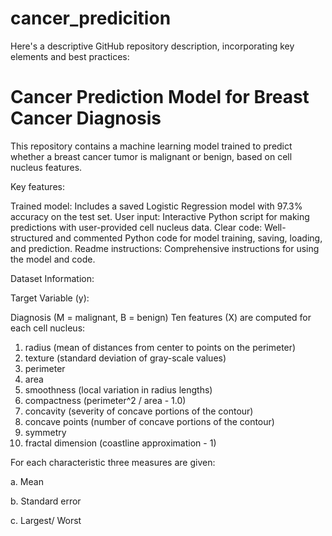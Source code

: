 # cancer_predicition


Here's a descriptive GitHub repository description, incorporating key elements and best practices:

# Cancer Prediction Model for Breast Cancer Diagnosis

This repository contains a machine learning model trained to predict whether a breast cancer tumor is malignant or benign, based on cell nucleus features.

Key features:

Trained model: Includes a saved Logistic Regression model with 97.3% accuracy on the test set.
User input: Interactive Python script for making predictions with user-provided cell nucleus data.
Clear code: Well-structured and commented Python code for model training, saving, loading, and prediction.
Readme instructions: Comprehensive instructions for using the model and code.

Dataset Information:

Target Variable (y):

Diagnosis (M = malignant, B = benign)
Ten features (X) are computed for each cell nucleus:

1. radius (mean of distances from center to points on the perimeter)
2. texture (standard deviation of gray-scale values)
3. perimeter
4. area
5. smoothness (local variation in radius lengths)
6. compactness (perimeter^2 / area - 1.0)
7. concavity (severity of concave portions of the contour)
8. concave points (number of concave portions of the contour)
9. symmetry
 10. fractal dimension (coastline approximation - 1)

For each characteristic three measures are given:

  a. Mean

  b. Standard error

  c. Largest/ Worst


  

